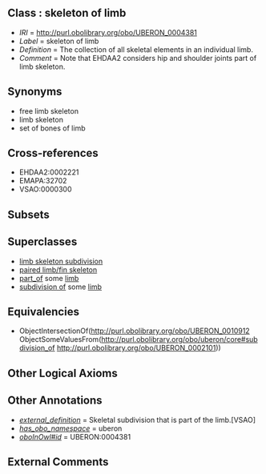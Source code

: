 
## Class : skeleton of limb

 * *IRI* = http://purl.obolibrary.org/obo/UBERON_0004381
 * *Label* = skeleton of limb
 * *Definition* = The collection of all skeletal elements in an individual limb.
 * *Comment* = Note that EHDAA2 considers hip and shoulder joints part of limb skeleton.

## Synonyms

 * free limb skeleton
 * limb skeleton
 * set of bones of limb

## Cross-references

 * EHDAA2:0002221
 * EMAPA:32702
 * VSAO:0000300

## Subsets


## Superclasses

 * [limb skeleton subdivision](../../UBERON/12/UBERON_0010712.md)
 * [paired limb/fin skeleton](../../UBERON/82/UBERON_0011582.md)
 * [part_of](../../BFO/50/BFO_0000050.md) some [limb](../../UBERON/01/UBERON_0002101.md)
 * [subdivision of](../../core#subdivision/of/core#subdivision_of.md) some [limb](../../UBERON/01/UBERON_0002101.md)

## Equivalencies

 * ObjectIntersectionOf(<http://purl.obolibrary.org/obo/UBERON_0010912> ObjectSomeValuesFrom(<http://purl.obolibrary.org/obo/uberon/core#subdivision_of> <http://purl.obolibrary.org/obo/UBERON_0002101>))

## Other Logical Axioms


## Other Annotations

 * *[external_definition](../../UBPROP/01/UBPROP_0000001.md)* = Skeletal subdivision that is part of the limb.[VSAO]
 * *[has_obo_namespace](../../ce/oboInOwl#hasOBONamespace.md)* = uberon
 * *[oboInOwl#id](../../id/oboInOwl#id.md)* = UBERON:0004381

## External Comments

